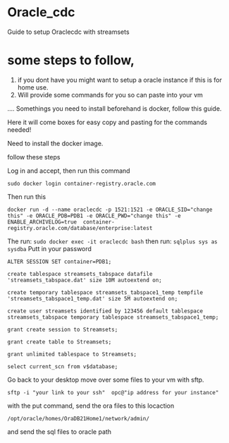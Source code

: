 # Oracle_cdc
Guide to setup Oraclecdc with streamsets

# some steps to follow, 
1. if you dont have you might want to setup a oracle instance if this is for home use. 
2. Will provide some commands for you so can paste into your vm


.... Somethings you need to install beforehand is docker, follow this guide.


Here it will come boxes for easy copy and pasting for the commands needed!


Need to install the docker image.

follow these steps 


Log in and accept, then run this command

`sudo docker login container-registry.oracle.com`

Then run this

`docker run -d --name oraclecdc -p 1521:1521 -e ORACLE_SID="change this" -e ORACLE_PDB=PDB1 -e ORACLE_PWD="change this" -e ENABLE_ARCHIVELOG=true  container-registry.oracle.com/database/enterprise:latest`

The run: 
`sudo docker exec -it oraclecdc bash`
then run:
`sqlplus sys as sysdba`
Putt in your password


`ALTER SESSION SET container=PDB1;`


`create tablespace streamsets_tabspace datafile 'streamsets_tabspace.dat' size 10M autoextend on;`

`create temporary tablespace streamsets_tabspace1_temp tempfile 'streamsets_tabspace1_temp.dat' size 5M autoextend on;`

`create user streamsets identified by 123456 default tablespace streamsets_tabspace temporary tablespace streamsets_tabspace1_temp;`

`grant create session to Streamsets;`

`grant create table to Streamsets;`

`grant unlimited tablespace to Streamsets;`

`select current_scn from v$database;`

Go back to your desktop move over some files to your vm with sftp.

`sftp -i "your link to your ssh"  opc@"ip address for your instance"`

with the put command, send the ora files to this locaction 

`/opt/oracle/homes/OraDB21Home1/network/admin/`

and send the sql files to oracle path 


